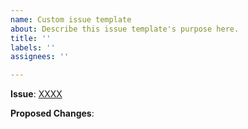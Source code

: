 ```yaml
---
name: Custom issue template
about: Describe this issue template's purpose here.
title: ''
labels: ''
assignees: ''

---
```


**Issue**: [XXXX](https://textnow.atlassian.net/browse/XXXX)

**Proposed Changes**:
